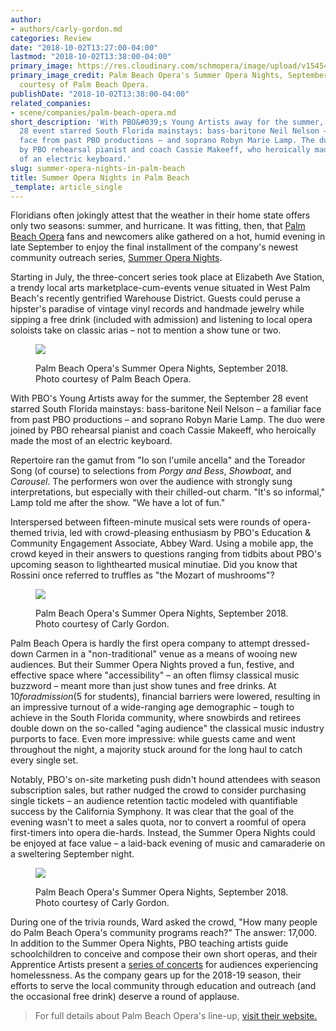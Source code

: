 ```yaml
---
author:
- authors/carly-gordon.md
categories: Review
date: "2018-10-02T13:27:00-04:00"
lastmod: "2018-10-02T13:38:00-04:00"
primary_image: https://res.cloudinary.com/schmopera/image/upload/v1545409169/media/webhook-uploads/1538501765644/sqDSC_0083.jpg.jpg
primary_image_credit: Palm Beach Opera's Summer Opera Nights, September 2018. Photo
  courtesy of Palm Beach Opera.
publishDate: "2018-10-02T13:38:00-04:00"
related_companies:
- scene/companies/palm-beach-opera.md
short_description: 'With PBO&#039;s Young Artists away for the summer, the September
  28 event starred South Florida mainstays: bass-baritone Neil Nelson – a familiar
  face from past PBO productions – and soprano Robyn Marie Lamp. The duo were joined
  by PBO rehearsal pianist and coach Cassie Makeeff, who heroically made the most
  of an electric keyboard.'
slug: summer-opera-nights-in-palm-beach
title: Summer Opera Nights in Palm Beach
_template: article_single
---
```


Floridians often jokingly attest that the weather in their home state offers only two seasons: summer, and hurricane. It was fitting, then, that [Palm Beach Opera](/scene/companies/palm-beach-opera/) fans and newcomers alike gathered on a hot, humid evening in late September to enjoy the final installment of the company's newest community outreach series, [Summer Opera Nights](https://pbopera.org/event/operanights/).

Starting in July, the three-concert series took place at Elizabeth Ave Station, a trendy local arts marketplace-cum-events venue situated in West Palm Beach's recently gentrified Warehouse District. Guests could peruse a hipster's paradise of vintage vinyl records and handmade jewelry while sipping a free drink (included with admission) and listening to local opera soloists take on classic arias – not to mention a show tune or two.

<figure data-type="image">

![](https://res.cloudinary.com/schmopera/image/upload/v1545409169/media/webhook-uploads/1538501753141/DSC_0048_c.jpg.jpg)

<figcaption>Palm Beach Opera's Summer Opera Nights, September 2018. Photo courtesy of Palm Beach Opera.</figcaption>
</figure>

With PBO's Young Artists away for the summer, the September 28 event starred South Florida mainstays: bass-baritone Neil Nelson – a familiar face from past PBO productions – and soprano Robyn Marie Lamp. The duo were joined by PBO rehearsal pianist and coach Cassie Makeeff, who heroically made the most of an electric keyboard.

Repertoire ran the gamut from "Io son l'umile ancella" and the Toreador Song (of course) to selections from *Porgy and Bess*, *Showboat*, and *Carousel*. The performers won over the audience with strongly sung interpretations, but especially with their chilled-out charm. "It's so informal," Lamp told me after the show. "We have a lot of fun."

Interspersed between fifteen-minute musical sets were rounds of opera-themed trivia, led with crowd-pleasing enthusiasm by PBO's Education & Community Engagement Associate, Abbey Ward. Using a mobile app, the crowd keyed in their answers to questions ranging from tidbits about PBO's upcoming season to lighthearted musical minutiae. Did you know that Rossini once referred to truffles as "the Mozart of mushrooms"?

<figure data-type="image">

![](https://res.cloudinary.com/schmopera/image/upload/v1545409169/media/webhook-uploads/1538501742687/GordonIMG_20180928_195910.jpg.jpg)

<figcaption>Palm Beach Opera's Summer Opera Nights, September 2018. Photo courtesy of Carly Gordon.</figcaption>
</figure>

Palm Beach Opera is hardly the first opera company to attempt dressed-down Carmen in a "non-traditional" venue as a means of wooing new audiences. But their Summer Opera Nights proved a fun, festive, and effective space where "accessibility" – an often flimsy classical music buzzword – meant more than just show tunes and free drinks. At $10 for admission ($5 for students), financial barriers were lowered, resulting in an impressive turnout of a wide-ranging age demographic – tough to achieve in the South Florida community, where snowbirds and retirees double down on the so-called "aging audience" the classical music industry purports to face. Even more impressive: while guests came and went throughout the night, a majority stuck around for the long haul to catch every single set.

Notably, PBO's on-site marketing push didn't hound attendees with season subscription sales, but rather nudged the crowd to consider purchasing single tickets – an audience retention tactic modeled with quantifiable success by the California Symphony. It was clear that the goal of the evening wasn't to meet a sales quota, nor to convert a roomful of opera first-timers into opera die-hards. Instead, the Summer Opera Nights could be enjoyed at face value – a laid-back evening of music and camaraderie on a sweltering September night.

<figure data-type="image">

![](https://res.cloudinary.com/schmopera/image/upload/v1545409169/media/webhook-uploads/1538501730192/GordonIMG_20180928_205256.jpg.jpg)

<figcaption>Palm Beach Opera's Summer Opera Nights, September 2018. Photo courtesy of Carly Gordon.</figcaption>
</figure>

During one of the trivia rounds, Ward asked the crowd, "How many people do Palm Beach Opera's community programs reach?" The answer: 17,000. In addition to the Summer Opera Nights, PBO teaching artists guide schoolchildren to conceive and compose their own short operas, and their Apprentice Artists present a [series of concerts](https://pbopera.org/education/anima/) for audiences experiencing homelessness. As the company gears up for the 2018-19 season, their efforts to serve the local community through education and outreach (and the occasional free drink) deserve a round of applause.

>For full details about Palm Beach Opera's line-up, [visit their website.](https://pbopera.org/)
